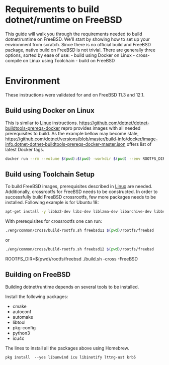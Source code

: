 Requirements to build dotnet/runtime on FreeBSD
=====================

This guide will walk you through the requirements needed to build dotnet/runtime on FreeBSD. We'll start by showing how to set up your environment from scratch.
Since there is no official build and FreeBSD package, native build on FreeBSD is not trivial. There are generally three options, sorted by ease of use:
    - build using Docker on Linux
    - cross-compile on Linux using Toolchain
    - build on FreeBSD


Environment
===========

These instructions were validated for and on FreeBSD 11.3 and 12.1.

Build using Docker on Linux
---------------------------

This is similar to [Linux](linux-requirements.md) instructions. https://github.com/dotnet/dotnet-buildtools-prereqs-docker repro provides images
with all needed prerequisites to build. As the example bellow may become stale, https://github.com/dotnet/versions/blob/master/build-info/docker/image-info.dotnet-dotnet-buildtools-prereqs-docker-master.json offers list of latest Docker tags.

```sh
docker run --rm --volume $(pwd):$(pwd) -workdir $(pwd) --env ROOTFS_DIR=/crossrootfs/x64 -ti ubuntu-18.04-cross-freebsd-11-20200430154008-a84b0d2 ./build.sh -cross -FreeBSD
```

Build using Toolchain Setup
---------------------------
To build FreeBSD images, prerequisites described in [Linux](linux-requirements.md) are needed. Additionally, crossrootfs  for FreeBSD needs to be constructed.
In order to successfully build FreeBSD crossrootfs, few more packages needs to be installed. Following example is for Ubuntu 18:
```sh
apt-get install -y libbz2-dev libz-dev liblzma-dev libarchive-dev libbsd-dev
```
With prerequisites for crossrootfs one can run:
```sh
./eng/common/cross/build-rootfs.sh freebsd11 $(pwd)/rootfs/freebsd
```
or
```sh
./eng/common/cross/build-rootfs.sh freebsd12 $(pwd)/rootfs/freebsd
```

ROOTFS_DIR=$(pwd)/rootfs/freebsd ./build.sh -cross -FreeBSD

Building on FreeBSD
-------------------

Building dotnet/runtime depends on several tools to be installed. 

Install the following packages:

- cmake
- autoconf
- automake
- libtool
- pkg-config
- python3
- icu4c

The lines to install all the packages above using Homebrew.

```
pkg install  --yes libunwind icu libinotify lttng-ust krb5
```

